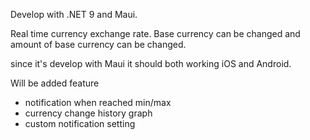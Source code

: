Develop with .NET 9 and Maui.

Real time currency exchange rate. 
Base currency can be changed and amount of base currency can be changed.

since it's develop with Maui it should both working iOS and Android.

Will be added feature
 - notification when reached min/max
 - currency change history graph
 - custom notification setting

